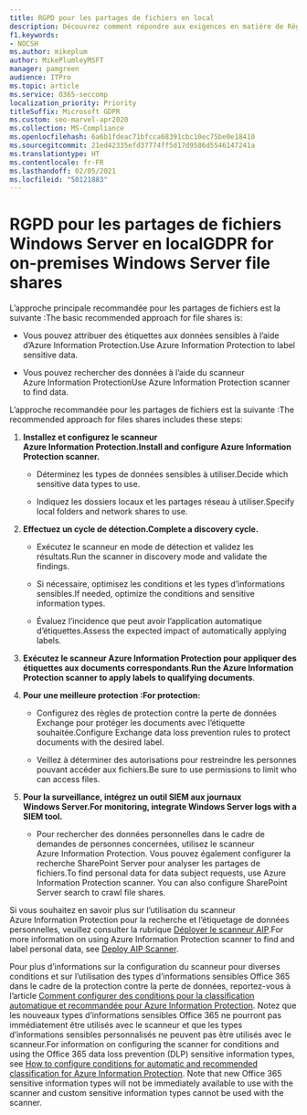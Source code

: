 ```yaml
---
title: RGPD pour les partages de fichiers en local
description: Découvrez comment répondre aux exigences en matière de Règlements généraux sur la protection des données (RGPD) dans les partages de fichiers Windows Server locaux.
f1.keywords:
- NOCSH
ms.author: mikeplum
author: MikePlumleyMSFT
manager: pamgreen
audience: ITPro
ms.topic: article
ms.service: O365-seccomp
localization_priority: Priority
titleSuffix: Microsoft GDPR
ms.custom: seo-marvel-apr2020
ms.collection: MS-Compliance
ms.openlocfilehash: 6a6b1fdeac71bfcca68391cbc10ec75be0e18410
ms.sourcegitcommit: 21ed42335efd37774ff5d17d9586d5546147241a
ms.translationtype: HT
ms.contentlocale: fr-FR
ms.lasthandoff: 02/05/2021
ms.locfileid: "50121883"
---
```

# <a name="gdpr-for-on-premises-windows-server-file-shares"></a><span data-ttu-id="81b04-103">RGPD pour les partages de fichiers Windows Server en local</span><span class="sxs-lookup"><span data-stu-id="81b04-103">GDPR for on-premises Windows Server file shares</span></span>

<span data-ttu-id="81b04-104">L’approche principale recommandée pour les partages de fichiers est la suivante :</span><span class="sxs-lookup"><span data-stu-id="81b04-104">The basic recommended approach for file shares is:</span></span>

-   <span data-ttu-id="81b04-105">Vous pouvez attribuer des étiquettes aux données sensibles à l’aide d’Azure Information Protection.</span><span class="sxs-lookup"><span data-stu-id="81b04-105">Use Azure Information Protection to label sensitive data.</span></span>

-   <span data-ttu-id="81b04-106">Vous pouvez rechercher des données à l’aide du scanneur Azure Information Protection</span><span class="sxs-lookup"><span data-stu-id="81b04-106">Use Azure Information Protection scanner to find data.</span></span>

<span data-ttu-id="81b04-107">L’approche recommandée pour les partages de fichiers est la suivante :</span><span class="sxs-lookup"><span data-stu-id="81b04-107">The recommended approach for files shares includes these steps:</span></span>

1.  <span data-ttu-id="81b04-108">**Installez et configurez le scanneur Azure Information Protection.**</span><span class="sxs-lookup"><span data-stu-id="81b04-108">**Install and configure Azure Information Protection scanner.**</span></span>

    -   <span data-ttu-id="81b04-109">Déterminez les types de données sensibles à utiliser.</span><span class="sxs-lookup"><span data-stu-id="81b04-109">Decide which sensitive data types to use.</span></span>

    -   <span data-ttu-id="81b04-110">Indiquez les dossiers locaux et les partages réseau à utiliser.</span><span class="sxs-lookup"><span data-stu-id="81b04-110">Specify local folders and network shares to use.</span></span>

2.  <span data-ttu-id="81b04-111">**Effectuez un cycle de détection.**</span><span class="sxs-lookup"><span data-stu-id="81b04-111">**Complete a discovery cycle.**</span></span>

    -   <span data-ttu-id="81b04-112">Exécutez le scanneur en mode de détection et validez les résultats.</span><span class="sxs-lookup"><span data-stu-id="81b04-112">Run the scanner in discovery mode and validate the findings.</span></span>

    -   <span data-ttu-id="81b04-113">Si nécessaire, optimisez les conditions et les types d’informations sensibles.</span><span class="sxs-lookup"><span data-stu-id="81b04-113">If needed, optimize the conditions and sensitive information types.</span></span>

    -   <span data-ttu-id="81b04-114">Évaluez l’incidence que peut avoir l’application automatique d’étiquettes.</span><span class="sxs-lookup"><span data-stu-id="81b04-114">Assess the expected impact of automatically applying labels.</span></span>

3.  <span data-ttu-id="81b04-115">**Exécutez le scanneur Azure Information Protection pour appliquer des étiquettes aux documents correspondants**.</span><span class="sxs-lookup"><span data-stu-id="81b04-115">**Run the Azure Information Protection scanner to apply labels to qualifying documents**.</span></span>

4.  <span data-ttu-id="81b04-116">**Pour une meilleure protection :**</span><span class="sxs-lookup"><span data-stu-id="81b04-116">**For protection:**</span></span>

    -   <span data-ttu-id="81b04-117">Configurez des règles de protection contre la perte de données Exchange pour protéger les documents avec l’étiquette souhaitée.</span><span class="sxs-lookup"><span data-stu-id="81b04-117">Configure Exchange data loss prevention rules to protect documents with the desired label.</span></span>

    -   <span data-ttu-id="81b04-118">Veillez à déterminer des autorisations pour restreindre les personnes pouvant accéder aux fichiers.</span><span class="sxs-lookup"><span data-stu-id="81b04-118">Be sure to use permissions to limit who can access files.</span></span>

5.  <span data-ttu-id="81b04-119">**Pour la surveillance, intégrez un outil SIEM aux journaux Windows Server.**</span><span class="sxs-lookup"><span data-stu-id="81b04-119">**For monitoring, integrate Windows Server logs with a SIEM tool.**</span></span>

    -   <span data-ttu-id="81b04-p101">Pour rechercher des données personnelles dans le cadre de demandes de personnes concernées, utilisez le scanneur Azure Information Protection. Vous pouvez également configurer la recherche SharePoint Server pour analyser les partages de fichiers.</span><span class="sxs-lookup"><span data-stu-id="81b04-p101">To find personal data for data subject requests, use Azure Information Protection scanner. You can also configure SharePoint Server search to crawl file shares.</span></span>

<span data-ttu-id="81b04-122">Si vous souhaitez en savoir plus sur l’utilisation du scanneur Azure Information Protection pour la recherche et l’étiquetage de données personnelles, veuillez consulter la rubrique [Déployer le scanneur AIP](/azure/information-protection/deploy-aip-scanner).</span><span class="sxs-lookup"><span data-stu-id="81b04-122">For more information on using Azure Information Protection scanner to find and label personal data, see [Deploy AIP Scanner](/azure/information-protection/deploy-aip-scanner).</span></span>

<span data-ttu-id="81b04-p102">Pour plus d’informations sur la configuration du scanneur pour diverses conditions et sur l’utilisation des types d’informations sensibles Office 365 dans le cadre de la protection contre la perte de données, reportez-vous à l’article [Comment configurer des conditions pour la classification automatique et recommandée pour Azure Information Protection](/information-protection/deploy-use/configure-policy-classification). Notez que les nouveaux types d’informations sensibles Office 365 ne pourront pas immédiatement être utilisés avec le scanneur et que les types d’informations sensibles personnalisés ne peuvent pas être utilisés avec le scanneur.</span><span class="sxs-lookup"><span data-stu-id="81b04-p102">For information on configuring the scanner for conditions and using the Office 365 data loss prevention (DLP) sensitive information types, see [How to configure conditions for automatic and recommended classification for Azure Information Protection](/information-protection/deploy-use/configure-policy-classification). Note that new Office 365 sensitive information types will not be immediately available to use with the scanner and custom sensitive information types cannot be used with the scanner.</span></span>
